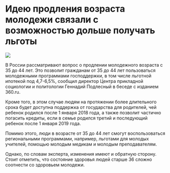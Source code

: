# Идею продления возраста молодежи связали с возможностью дольше получать льготы
![](https://static.mk.ru/upload/entities/2025/04/02/09/articles/detailPicture/5c/f3/71/92/8aa6d7d62cffbc429d903171baad9fcd.jpg)

В России рассматривают вопрос о продлении молодежного возраста с 35 до 44 лет. Это позволит гражданам от 35 до 44 лет пользоваться молодежными программами господдержки, в том числе льготной ипотекой под 4,7-6,5%, сообщил директор Центра прикладной социологии и политологии Геннадий Подлесный в беседе с изданием 360.ru.

Кроме того, в этом случае людям на протяжении более длительного срока будет доступна поддержка от государства для родителей, чей ребенок родился после 1 января 2018 года, а также позволит частично погасить кредиты, если в семье родился третий и последующий ребенок после 1 января 2019 года.

Помимо этого, люди в возрасте от 35 до 44 лет смогут воспользоваться региональными программами, например, льготами для молодых учителей, помощью молодым медикам и молодым преподавателям.

Однако, по словам эксперта, изменения имеют и обратную сторону. Стоит отметить, что состояние здоровья людей старше 36 сложно соотнести со здоровьем молодежи.
